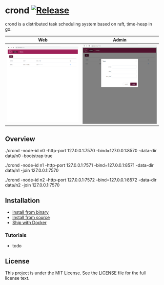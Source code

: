crond [![Release](https://img.shields.io/github/release/degree757/cron-s.svg)](https://github.com/degree757/cron-s/releases)
=====================

crond is a distributed task scheduling system based on raft, time-heap in go.

| Web | Admin |
|:-------------:|:-------:|
|![list](docs/list.png)|![add](docs/add.png)|


## Overview
./crond -node-id n0 -http-port 127.0.0.1:7570 -bind=127.0.0.1:8570 -data-dir data/n0 -bootstrap true

./crond -node-id n1 -http-port 127.0.0.1:7571 -bind=127.0.0.1:8571 -data-dir data/n1 -join 127.0.0.1:7570

./crond -node-id n2 -http-port 127.0.0.1:7572 -bind=127.0.0.1:8572 -data-dir data/n2 -join 127.0.0.1:7570

## Installation

- [Install from binary]()
- [Install from source]()
- [Ship with Docker]()

### Tutorials

- todo

## License

This project is under the MIT License. See the [LICENSE](https://github.com/degree757/cron-s/blob/master/LICENSE) file for the full license text.
